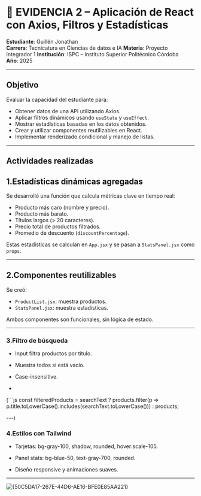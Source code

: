 # 📄 EVIDENCIA 2 – Aplicación de React con Axios, Filtros y Estadísticas

**Estudiante**: Guillén Jonathan  
**Carrera**: Tecnicatura en Ciencias de datos e IA
**Materia**: Proyecto Integrador 1
**Institución**: ISPC – Instituto Superior Politécnico Córdoba  
**Año**: 2025  

---

## Objetivo

Evaluar la capacidad del estudiante para:

- Obtener datos de una API utilizando Axios.
- Aplicar filtros dinámicos usando `useState` y `useEffect`.
- Mostrar estadísticas basadas en los datos obtenidos.
- Crear y utilizar componentes reutilizables en React.
- Implementar renderizado condicional y manejo de listas.

---

## Actividades realizadas

## 1.Estadísticas dinámicas agregadas

Se desarrolló una función que calcula métricas clave en tiempo real:

- Producto más caro (nombre y precio).
- Producto más barato.
- Títulos largos (> 20 caracteres).
- Precio total de productos filtrados.
- Promedio de descuento (`discountPercentage`).

Estas estadísticas se calculan en `App.jsx` y se pasan a `StatsPanel.jsx` como `props`.

---

## 2.Componentes reutilizables

Se creó:

- `ProductList.jsx`: muestra productos.
- `StatsPanel.jsx`: muestra estadísticas.

Ambos componentes son funcionales, sin lógica de estado.

---

### 3.Filtro de búsqueda

- Input filtra productos por título.
- Muestra todos si está vacío.
- Case-insensitive.

- 
(```js
const filteredProducts = searchText
  ? products.filter(p =>
      p.title.toLowerCase().includes(searchText.toLowerCase()))
  : products;

---)

  ### 4.Estilos con Tailwind

- Tarjetas: bg-gray-100, shadow, rounded, hover:scale-105.

- Panel stats: bg-blue-50, text-gray-700, rounded.

- Diseño responsive y animaciones suaves.

---

![{50C5DA17-267E-44D6-AE16-BFE0E85AA221}](https://github.com/user-attachments/assets/fe46a45a-9171-4a5a-9e7e-4a645bac1fd6)



